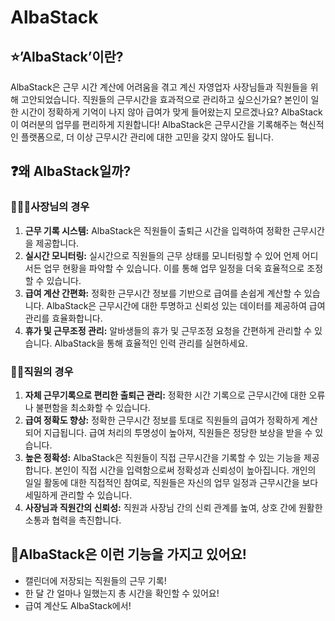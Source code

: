 # AlbaStack

## ⭐’AlbaStack’이란?

AlbaStack은 근무 시간 계산에 어려움을 겪고 계신 자영업자 사장님들과 직원들을 위해 고안되었습니다. 직원들의 근무시간을 효과적으로 관리하고 싶으신가요? 본인이 일한 시간이 정확하게 기억이 나지 않아 급여가 맞게 들어왔는지 모르겠나요? AlbaStack이 여러분의 업무를 편리하게 지원합니다! AlbaStack은 근무시간을 기록해주는 혁신적인 플랫폼으로, 더 이상 근무시간 관리에 대한 고민을 갖지 않아도 됩니다.

## ❓왜 AlbaStack일까?

### 🧑🏼‍🍳사장님의 경우

1. **근무 기록 시스템:** AlbaStack은 직원들이 출퇴근 시간을 입력하여 정확한 근무시간을 제공합니다.
2. **실시간 모니터링:** 실시간으로 직원들의 근무 상태를 모니터링할 수 있어 언제 어디서든 업무 현황을 파악할 수 있습니다. 이를 통해 업무 일정을 더욱 효율적으로 조정할 수 있습니다.
3. **급여 계산 간편화:** 정확한 근무시간 정보를 기반으로 급여를 손쉽게 계산할 수 있습니다. AlbaStack은 근무시간에 대한 투명하고 신뢰성 있는 데이터를 제공하여 급여 관리를 효율화합니다.
4. **휴가 및 근무조정 관리:** 알바생들의 휴가 및 근무조정 요청을 간편하게 관리할 수 있습니다. AlbaStack을 통해 효율적인 인력 관리를 실현하세요.

### 🙎🏼직원의 경우

1. **자체 근무기록으로 편리한 출퇴근 관리:** 정확한 시간 기록으로 근무시간에 대한 오류나 불편함을 최소화할 수 있습니다.
2. **급여 정확도 향상:** 정확한 근무시간 정보를 토대로 직원들의 급여가 정확하게 계산되어 지급됩니다. 급여 처리의 투명성이 높아져, 직원들은 정당한 보상을 받을 수 있습니다.
3. **높은 정확성:** AlbaStack은 직원들이 직접 근무시간을 기록할 수 있는 기능을 제공합니다. 본인이 직접 시간을 입력함으로써 정확성과 신뢰성이 높아집니다. 개인의 일일 활동에 대한 직접적인 참여로, 직원들은 자신의 업무 일정과 근무시간을 보다 세밀하게 관리할 수 있습니다.
4. **사장님과 직원간의 신뢰성:** 직원과 사장님 간의 신뢰 관계를 높여, 상호 간에 원활한 소통과 협력을 촉진합니다.

## 📱AlbaStack은 이런 기능을 가지고 있어요!

- 캘린더에 저장되는 직원들의 근무 기록!
- 한 달 간 얼마나 일했는지 총 시간을 확인할 수 있어요!
- 급여 계산도 AlbaStack에서!
